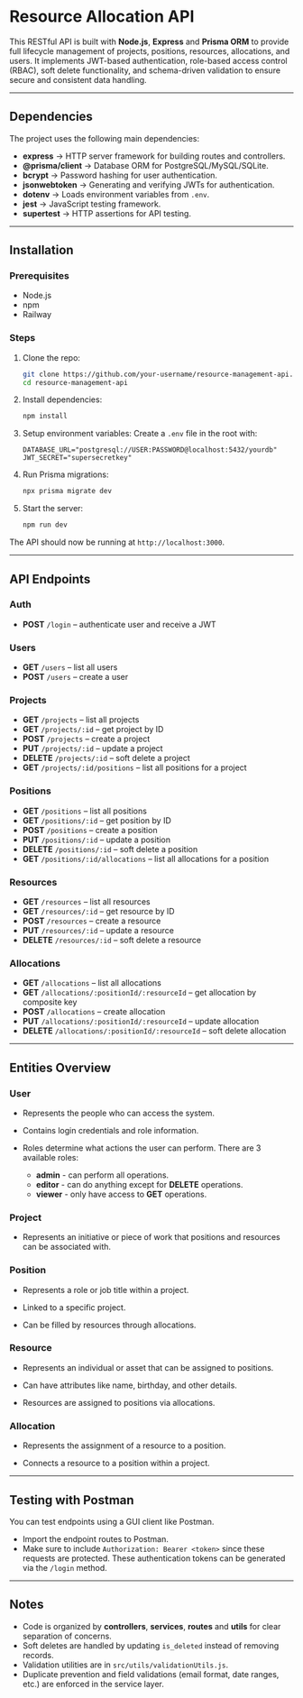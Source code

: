 # Resource Allocation API

This RESTful API is built with **Node.js**, **Express** and **Prisma ORM** to provide full lifecycle management of projects, positions, resources, allocations, and users. It implements JWT-based authentication, role-based access control (RBAC), soft delete functionality, and schema-driven validation to ensure secure and consistent data handling.

---

## Dependencies

The project uses the following main dependencies:

- **express** → HTTP server framework for building routes and controllers.
- **@prisma/client** → Database ORM for PostgreSQL/MySQL/SQLite.
- **bcrypt** → Password hashing for user authentication.
- **jsonwebtoken** → Generating and verifying JWTs for authentication.
- **dotenv** → Loads environment variables from `.env`.
- **jest** → JavaScript testing framework.
- **supertest** → HTTP assertions for API testing.

---

## Installation

### Prerequisites
- Node.js
- npm
- Railway

### Steps
1. Clone the repo:
   ```bash
   git clone https://github.com/your-username/resource-management-api.git
   cd resource-management-api
   ```

2. Install dependencies:
   ```bash
   npm install
   ```

3. Setup environment variables:
   Create a `.env` file in the root with:
   ```env
   DATABASE_URL="postgresql://USER:PASSWORD@localhost:5432/yourdb"
   JWT_SECRET="supersecretkey"
   ```

4. Run Prisma migrations:
   ```bash
   npx prisma migrate dev
   ```

5. Start the server:
   ```bash
   npm run dev
   ```

The API should now be running at `http://localhost:3000`.

---

## API Endpoints

### Auth
- **POST** `/login` – authenticate user and receive a JWT

### Users
- **GET** `/users` – list all users
- **POST** `/users` – create a user

### Projects
- **GET** `/projects` – list all projects
- **GET** `/projects/:id` – get project by ID
- **POST** `/projects` – create a project
- **PUT** `/projects/:id` – update a project
- **DELETE** `/projects/:id` – soft delete a project
- **GET** `/projects/:id/positions` – list all positions for a project

### Positions
- **GET** `/positions` – list all positions
- **GET** `/positions/:id` – get position by ID
- **POST** `/positions` – create a position
- **PUT** `/positions/:id` – update a position
- **DELETE** `/positions/:id` – soft delete a position
- **GET** `/positions/:id/allocations` – list all allocations for a position

### Resources
- **GET** `/resources` – list all resources
- **GET** `/resources/:id` – get resource by ID
- **POST** `/resources` – create a resource
- **PUT** `/resources/:id` – update a resource
- **DELETE** `/resources/:id` – soft delete a resource

### Allocations
- **GET** `/allocations` – list all allocations
- **GET** `/allocations/:positionId/:resourceId` – get allocation by composite key
- **POST** `/allocations` – create allocation
- **PUT** `/allocations/:positionId/:resourceId` – update allocation
- **DELETE** `/allocations/:positionId/:resourceId` – soft delete allocation

---

## Entities Overview

### User

- Represents the people who can access the system.

- Contains login credentials and role information.

- Roles determine what actions the user can perform. There are 3 available roles:
  -  **admin** - can perform all operations.
  -  **editor** - can do anything except for **DELETE** operations.
  -  **viewer** - only have access to **GET** operations.

### Project

- Represents an initiative or piece of work that positions and resources can be associated with.

### Position

- Represents a role or job title within a project.

- Linked to a specific project.

- Can be filled by resources through allocations.

### Resource

- Represents an individual or asset that can be assigned to positions.

- Can have attributes like name, birthday, and other details.

- Resources are assigned to positions via allocations.

### Allocation

- Represents the assignment of a resource to a position.

- Connects a resource to a position within a project.

---

## Testing with Postman

You can test endpoints using a GUI client like Postman. 
- Import the endpoint routes to Postman.
- Make sure to include `Authorization: Bearer <token>` since these requests are protected. These authentication tokens can be generated via the `/login` method.

---

## Notes

- Code is organized by **controllers**, **services**, **routes** and **utils** for clear separation of concerns.
- Soft deletes are handled by updating `is_deleted` instead of removing records.
- Validation utilities are in `src/utils/validationUtils.js`.
- Duplicate prevention and field validations (email format, date ranges, etc.) are enforced in the service layer.
